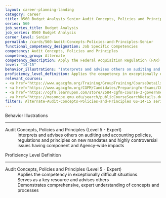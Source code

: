 ```yaml
---
layout: career-planning-landing
category: career
title: 0560 Budget Analysis Senior Audit Concepts, Policies and Principles
series: 560
job_series_title: Budget Analysis
job_series: 0560 Budget Analysis
career_level: Senior
permalink: /cards/560-Audit-Concepts-Policies-and-Principles-Senior
functional_competency_designation: Job Specific Competencies
competency: Audit Concepts, Policies and Principles
competency_group: Alternate
competency_description: Apply the Federal Acquisition Regulation (FAR), Generally Accepted Government Auditing Standards (GAGAS), Generally Accepted Auditing Standards (GAAS), fiscal law, internal controls, policies, regulations, principles, standards and procedures governing audit activities
level: "14-15"
behavior_illustrations: "Interprets and advises others on auditing and accounting policies, regulations and principles on new mandates and highly controversial issues having component and Agency-wide impacts"
proficiency_level_definition: Applies the competency in exceptionally difficult situations ? Serves as a key resource and advises others ? Demonstrates comprehensive, expert understanding of concepts and processes
relevant_courses: 
- <a href="https://www.agacgfm.org/Training/GroupTraining/CourseDetails.aspx?ID=2" aria-label="Appropriations Law Principles - https://www.agacgfm.org/Training/GroupTraining/CourseDetails.aspx?ID=2">Appropriations Law Principles</a>, AGA
- <a href="https://www.agacgfm.org/CGFM/Candidates/PreparingforExams/CGFMVirtualCourses.aspx" aria-label="Governmental Financial Management and Control (live, virtual) - https://www.agacgfm.org/CGFM/Candidates/PreparingforExams/CGFMVirtualCourses.aspx">Governmental Financial Management and Control (live, virtual)</a>, AGA
- <a href="https://cgfm.learnupon.com/store/2584-cgfm-course-3-governmental-financial-management-and-control-sections-i-v-bundle?is_bundle=1" aria-label="Governmental Financial Management and Control (online, self-paced) - https://cgfm.learnupon.com/store/2584-cgfm-course-3-governmental-financial-management-and-control-sections-i-v-bundle?is_bundle=1">Governmental Financial Management and Control (online, self-paced)</a>, AGA
- <a href="https://masoncpe.gmu.edu/search/publicCourseSearchDetails.do?method=load&courseId=2409048" aria-label="PEBU 0461 Fundamentals of Government Auditing Standards and Practices - https://masoncpe.gmu.edu/search/publicCourseSearchDetails.do?method=load&courseId=2409048">PEBU 0461 Fundamentals of Government Auditing Standards and Practices</a>, GMU
filters: Alternate-Audit-Concepts-Policies-and-Principles GS-14-15 series-0560
---
```


<div class="desktop:grid-col-6 margin-y-3">
  <div class="border-top-2 bg-white padding-3 shadow-5 height-full members-hover border-1px button-border border-top-blue radius-lg">
    <p class="text-bold label-color font-size-21">Behavior Illustrations</p>
    <hr class="hr-green"/>
    <dl class="text-base card-content-color"><dt>Audit Concepts, Policies and Principles (Level 5 - Expert)</dt><dd>Interprets and advises others on auditing and accounting policies, regulations and principles on new mandates and highly controversial issues having component and Agency-wide impacts</dd></dl>
  </div>
</div>
<div class="desktop:grid-col-6 margin-y-3">
  <div class="border-top-2 bg-white padding-3 shadow-5 height-full members-hover border-1px button-border border-top-blue radius-lg">
    <p class="text-bold label-color font-size-21">Proficiency Level Definition</p>
     <hr class="hr-green"/>
    <dl class="text-base card-content-color"><dt>Audit Concepts, Policies and Principles (Level 5 - Expert)</dt><dd>Applies the competency in exceptionally difficult situations </dd><dd> Serves as a key resource and advises others </dd><dd> Demonstrates comprehensive, expert understanding of concepts and processes</dd></dl>
  </div>
</div>